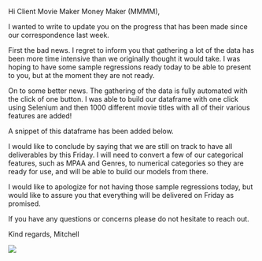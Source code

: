 Hi Client Movie Maker Money Maker (MMMM),

I wanted to write to update you on the progress that has been made since our correspondence last week. 

First the bad news. I regret to inform you that gathering a lot of the data has been more time intensive than we originally thought it would take. I was hoping to have some sample regressions ready today to be able to present to you, but at the moment they are not ready. 

On to some better news. The gathering of the data is fully automated with the click of one button. I was able to build our dataframe with one click using Selenium and then 1000 different movie titles with all of their various features are added! 

A snippet of this dataframe has been added below. 

I would like to conclude by saying that we are still on track to have all deliverables by this Friday. I will need to convert a few of our categorical features, such as MPAA and Genres, to numerical categories so they are ready for use, and will be able to build our models from there. 

I would like to apologize for not having those sample regressions today, but would like to assure you that everything will be delivered on Friday as promised. 

If you have any questions or concerns please do not hesitate to reach out. 

Kind regards,
Mitchell 


![](https://i.imgur.com/1PDDPjj.png)
